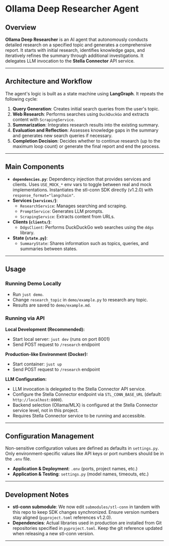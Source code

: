 # Ollama Deep Researcher Agent

## Overview

**Ollama Deep Researcher** is an AI agent that autonomously conducts detailed research on a specified topic and generates a comprehensive report. It starts with initial research, identifies knowledge gaps, and iteratively refines the summary through additional investigations. It delegates LLM invocation to the **Stella Connector** API service.

---

## Architecture and Workflow

The agent's logic is built as a state machine using **LangGraph**. It repeats the following cycle:

1.  **Query Generation**: Creates initial search queries from the user's topic.
2.  **Web Research**: Performs searches using `DuckDuckGo` and extracts content with `ScrapingService`.
3.  **Summarization**: Integrates research results into the existing summary.
4.  **Evaluation and Reflection**: Assesses knowledge gaps in the summary and generates new search queries if necessary.
5.  **Completion Decision**: Decides whether to continue research (up to the maximum loop count) or generate the final report and end the process.

---

## Main Components

-   **`dependencies.py`**: Dependency injection that provides services and clients. Uses `USE_MOCK_*` env vars to toggle between real and mock implementations. Instantiates the stl-conn SDK directly (v1.2.0) with `response_format="langchain"`.
-   **Services (`services/`)**:
    -   `ResearchService`: Manages searching and scraping.
    -   `PromptService`: Generates LLM prompts.
    -   `ScrapingService`: Extracts content from URLs.
-   **Clients (`clients/`)**:
    -   `DdgsClient`: Performs DuckDuckGo web searches using the `ddgs` library.
-   **State (`state.py`)**:
    -   `SummaryState`: Shares information such as topics, queries, and summaries between states.

---

## Usage

### Running Demo Locally

-   Run `just demo`.
-   Change `research_topic` in `demo/example.py` to research any topic.
-   Results are saved to `demo/example.md`.

### Running via API

**Local Development (Recommended):**
-   Start local server: `just dev` (runs on port 8001)
-   Send POST request to `/research` endpoint

**Production-like Environment (Docker):**
-   Start container: `just up`
-   Send POST request to `/research` endpoint

**LLM Configuration:**
-   LLM invocation is delegated to the Stella Connector API service.
-   Configure the Stella Connector endpoint via `STL_CONN_BASE_URL` (default: `http://localhost:8000`).
-   Backend selection (Ollama/MLX) is configured at the Stella Connector service level, not in this project.
-   Requires Stella Connector service to be running and accessible.

---

## Configuration Management

Non-sensitive configuration values are defined as defaults in `settings.py`. Only environment-specific values like API keys or port numbers should be in the `.env` file.

-   **Application & Deployment**: `.env` (ports, project names, etc.)
-   **Application & Testing**: `settings.py` (model names, timeouts, etc.)

---

## Development Notes

-   **stl-conn submodule**: We now edit `submodules/stl-conn` in tandem with this repo to keep SDK changes synchronized. Ensure version numbers stay aligned (`pyproject.toml` references v1.2.0).
-   **Dependencies**: Actual libraries used in production are installed from Git repositories specified in `pyproject.toml`. Keep the git reference updated when releasing a new stl-conn version.

---

